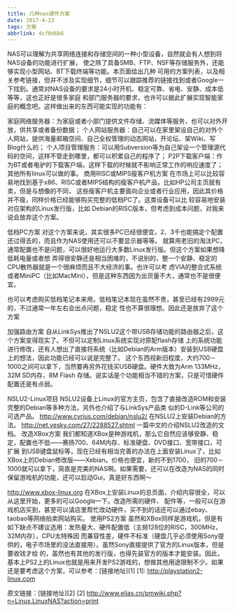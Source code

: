 ```yaml
---
title: 几种nas硬件方案
date: 2017-4-23
tags: 方案
abbrlink: 4cf0d6b6
---
```

NAS可以理解为共享网络连接和存储空间的一种小型设备，自然就会有人想到将NAS设备的功能进行扩展，
使之除了具备SMB、FTP、NSF等存储服务外，还能够实现小型网站、BT下载终端等功能。本页面给出几种
可用的方案列表，以及相关参考链接，但并不涉及实现细节，细节可以跟踪推荐的链接找到或者Google一
下找到。通常对NAS设备的要求是24小时开机、稳定可靠、省电、安静、成本低等等，这也正好是很多家庭
和部门服务器的要求，也许可以据此扩展实现智能家庭的概念吧。这样做出来的东西可能实现的功能有：

家庭网络服务器：为家庭或者小部门提供文件存储、流媒体等服务，也可以对外开放，供共享或者备份数据；
个人网站服务器：自己可以在家里架设自己的对外个人网站，提供海量邮箱空间、自己全权管理的动态网站，开论坛、架Wiki、写Blog什么的；
个人项目管理服务：可以用Subversion等为自己架设一个管理源代码的空间，这样不管走到哪里，都可以积累自己的程序了；
P2P下载客户端：作为BT或者电驴的下载客户端，这样下载的时候就不影响正常工作的响应速度了；
其他所有linux可以做的事。 商用RISC或MIPS瘦客户机方案
在市场上可以比较容易地找到基于x86、RISC或者MIPS结构的瘦客户机产品，比如HP公司主页就有卖，但是与想像的不同，
这些瘦客户机主要面向企业或者行业应用，因此其价格并不瘦，同样价格已经能够购买完整的低档PC了。这类设备可以比
较容易地安装对应架构的Linux发行版，比如 Debian的RISC版本，但考虑到成本问题，对我来说会放弃这个方案。

低档PC方案
对这个方案来说，其实很多PC已经很便宜，2、3千也能搞定个配置还过得去的，而且作为NAS使用还可以不要显示器等等。
就算用老旧的淘汰PC，通常配置也不是问题，可以很好地运行大多数Linux发行版。但这个方案如果想降低耗电量或者想
弄得很安静还是相当困难的，不说别的，整一个安静、稳定的 CPU散热器就是一个很麻烦而且不大经济的事。也许可以考
虑VIA的整合式系统或者MiniPC（比如MacMini），但是这种东西因为出货量不大，通常也不是很便宜。

也可以考虑购买低档笔记本来用，低档笔记本现在虽然不贵，甚至已经有2999元的，不过通常一年左右会出点问题，稳定
性也不算很理想。因此还是放弃了这个方案

加强路由方案
自从LinkSys推出了NSLU2这个带USB存储功能的路由器之后，这个方案变得现实了。不但可以定制Linux系统实现对原配flash存储
上的系统功能进行修改，还有人想出了直接将系统（比如Debian的Arm版本）安装到USB硬盘上的想法，因此功能已经可以说是完整了。
这个东西视新旧程度，大约700－1000之间可以拿下，当然要再另外花钱买USB硬盘。硬件大致为Arm 133MHz，32M SD内存，8M Flash
存储。说实话是个功能相当不错的方案，只是可惜硬件配置还是有点弱。

NSLU2-Linux项目 NSLU2设备上Linux的官方主页，包含了直接改造ROM和安装完整的Debian等多种方法，另外也介绍了与LinkSys产品类
似的D-Link等公司的可选产品。
http://www.cyrius.com/debian/nslu2/ 在NSLU2上安装Debian的方法。
http://net.yesky.com/27/2288527.shtml 一篇中文的介绍NSLU2改造的文档。 改造XBox方案
我们都知道XBox是种游戏机，那么它自然应该够安静、稳定，配置也不低——赛扬700、64M内存、标准硬盘、DVD接口、宽带接口，可扩展
到USB键盘鼠标等，现在已经有相当完善的办法在上面安装Linux了，比如XBox上的Debian修改版——Xebian。价格也便宜，新的不到1700，
旧的700－1000就可以拿下，简直是完美的NAS啊。如果需要，还可以在改造为NAS的同时保留游戏机的功能，还可以启动Gui，真是好东西啊～

http://www.xbox-linux.org 在XBox上安装Linux的总页面，介绍内容很全，可以从这里开始，更多的可以Google一下。改造所需的硬件、
配件等，一般可以在游戏机店买到，甚至可以请店里帮忙改动硬件，买不到的话还可以通过ebay、taobao等网络拍卖网站购买。 使用PS2方案
虽然和XBox同样是游戏机，但是有如下缺点不建议选用：发热量大、硬件配置低（主频128位的RISC，300MHz，32M内存），CPU太特殊因
而兼容性差，硬件不标准（硬盘几乎必须使用Sony提供的，电子市场里的没法直接用）。虽然Sony直接提供了官方的Linux版本，但是要收钱才给
的，虽然也有其他的发行版，也得先装官方的版本才能安装。因此，基本上PS2上的Linux也就是用来开发PS2游戏的，想做其他用途限制不少。如果
还是要考虑这个方案，可以参考：[链接地址][1]
[1]: http://playstation2-linux.com

原文链接：[链接地址][2]
[2] http://www.elias.cn/pmwiki.php?n=Linux.LinuxNAS?action=print